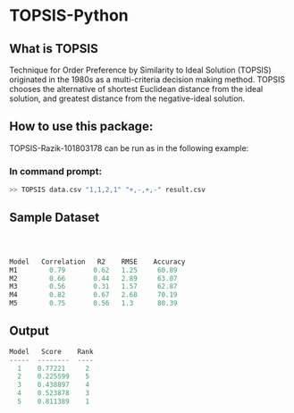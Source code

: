 # TOPSIS-Python

## What is TOPSIS

Technique for Order Preference by Similarity to Ideal Solution (TOPSIS) originated in the 1980s as a multi-criteria decision making method. TOPSIS chooses the alternative of shortest Euclidean distance from the ideal solution, and greatest distance from the negative-ideal solution.


## How to use this package:



TOPSIS-Razik-101803178 can be run as in the following example:

### In command prompt:

```bash
>> TOPSIS data.csv "1,1,2,1" "+,-,+,-" result.csv
```




## Sample Dataset

```python



Model	Correlation	  R2	RMSE	Accuracy
M1	      0.79	     0.62	1.25	 60.89
M2	      0.66	     0.44	2.89	 63.07
M3	      0.56	     0.31	1.57     62.87
M4	      0.82	     0.67	2.68	 70.19
M5	      0.75	     0.56	1.3	     80.39

```

## Output

```python
Model   Score    Rank
-----  --------  ----
  1    0.77221     2
  2    0.225599    5
  3    0.438897    4
  4    0.523878    3
  5    0.811389    1

```
